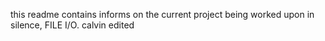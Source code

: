 this readme contains informs on the current project being worked upon in silence, FILE I/O. calvin edited
